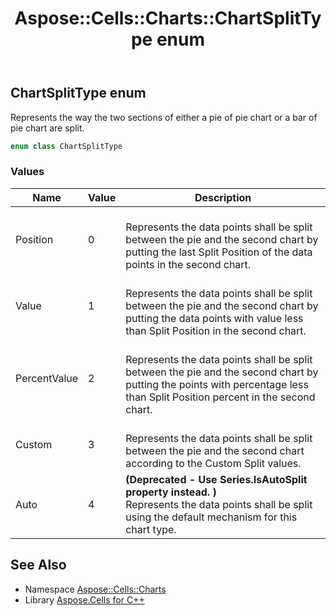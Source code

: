 ﻿---
title: Aspose::Cells::Charts::ChartSplitType enum
linktitle: ChartSplitType
second_title: Aspose.Cells for C++ API Reference
description: 'Aspose::Cells::Charts::ChartSplitType enum. Represents the way the two sections of either a pie of pie chart or a bar of pie chart are split in C++.'
type: docs
weight: 4400
url: /cpp/aspose.cells.charts/chartsplittype/
---
## ChartSplitType enum


Represents the way the two sections of either a pie of pie chart or a bar of pie chart are split.

```cpp
enum class ChartSplitType
```

### Values

| Name | Value | Description |
| --- | --- | --- |
| Position | 0 | <br>Represents the data points shall be split between the pie and the second chart by putting the last Split Position of the data points in the second chart. |
| Value | 1 | <br>Represents the data points shall be split between the pie and the second chart by putting the data points with value less than Split Position in the second chart. |
| PercentValue | 2 | <br>Represents the data points shall be split between the pie and the second chart by putting the points with percentage less than Split Position percent in the second chart. |
| Custom | 3 | <br>Represents the data points shall be split between the pie and the second chart according to the Custom Split values. |
| Auto | 4 |  **(Deprecated - Use Series.IsAutoSplit property instead. )** <br>Represents the data points shall be split using the default mechanism for this chart type. |

## See Also

* Namespace [Aspose::Cells::Charts](../)
* Library [Aspose.Cells for C++](../../)
